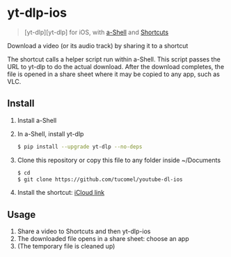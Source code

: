 # yt-dlp-ios

> [yt-dlp][yt-dlp] for iOS, with [a-Shell][a-shell] and
[Shortcuts][shortcuts]

Download a video (or its audio track) by sharing it to a shortcut

The shortcut calls a helper script run within a-Shell. This script passes the
URL to yt-dlp to do the actual download. After the download completes, the
file is opened in a share sheet where it may be copied to any app, such as VLC.

## Install

1. Install a-Shell
2. In a-Shell, install yt-dlp

    ```sh
    $ pip install --upgrade yt-dlp --no-deps
    ```

3. Clone this repository or copy this file to any folder inside ~/Documents

    ```sh
    $ cd
    $ git clone https://github.com/tucomel/youtube-dl-ios
    ```

5. Install the shortcut: [iCloud link][shortcut]

## Usage

1. Share a video to Shortcuts and then yt-dlp-ios
2. The downloaded file opens in a share sheet: choose an app
3. (The temporary file is cleaned up)

[youtube-dl]: https://rg3.github.io/youtube-dl/
[a-shell]: https://holzschu.github.io/a-Shell_iOS/
[shortcuts]: https://support.apple.com/en-jo/guide/shortcuts/welcome/ios
[shortcut]: https://www.icloud.com/shortcuts/85f6b11f2827451da6d1f5b82b11816a
